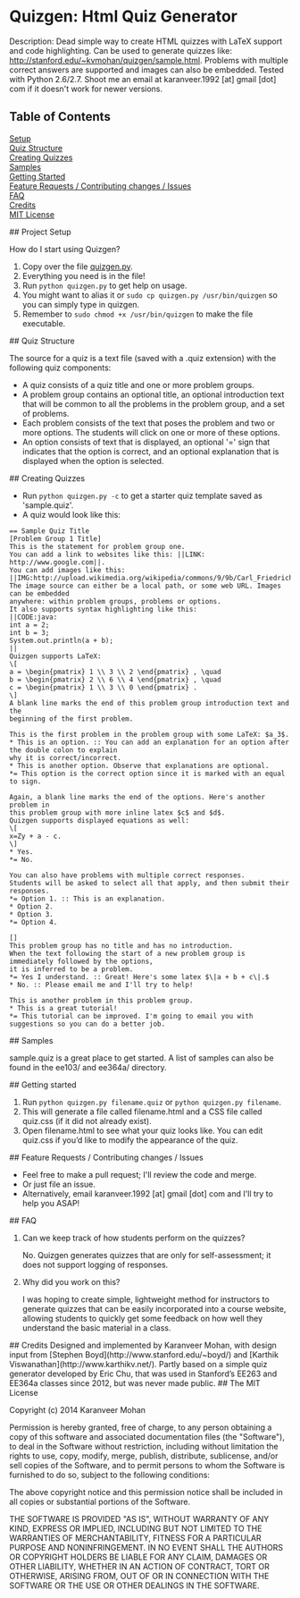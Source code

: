 # Quizgen: Html Quiz Generator

Description: Dead simple way to create HTML quizzes with LaTeX support and code highlighting. Can be used to generate quizzes like: http://stanford.edu/~kvmohan/quizgen/sample.html. Problems with multiple correct answers are supported and images can also be embedded. Tested with Python 2.6/2.7. Shoot me an email at karanveer.1992 [at] gmail [dot] com if it doesn't work for newer versions.

## Table of Contents
[Setup](#setup)  
[Quiz Structure](#structure)  
[Creating Quizzes](#create)  
[Samples](#samples)  
[Getting Started](#start)  
[Feature Requests / Contributing changes / Issues](#issues)  
[FAQ](#faq)  
[Credits](#credits)  
[MIT License](#license)  

<a name="setup"/>
## Project Setup

How do I start using Quizgen?

1. Copy over the file [quizgen.py](https://raw.githubusercontent.com/karanveerm/quizgen/master/quizgen.py).
2. Everything you need is in the file!
3. Run `python quizgen.py` to get help on usage.
4. You might want to alias it or `sudo cp quizgen.py /usr/bin/quizgen` so you can simply type in quizgen.
5. Remember to `sudo chmod +x /usr/bin/quizgen` to make the file executable.

<a name="structure"/>
## Quiz Structure

The source for a quiz is a text file (saved with a .quiz extension) with the following quiz components:
- A quiz consists of a quiz title and one or more problem groups.
- A problem group contains an optional title, an optional introduction text that will be common to all the problems in the problem group, and a set of problems.
- Each problem consists of the text that poses the problem and two or more options. The students will click on one or more of these options.
- An option consists of text that is displayed, an optional '=' sign that indicates that the option is correct, and an optional explanation that is displayed when the option is selected.

<a name="create"/>
## Creating Quizzes

- Run `python quizgen.py -c` to get a starter quiz template saved as 'sample.quiz'.
- A quiz would look like this:

```
== Sample Quiz Title
[Problem Group 1 Title]
This is the statement for problem group one.
You can add a link to websites like this: ||LINK: http://www.google.com||.
You can add images like this:
||IMG:http://upload.wikimedia.org/wikipedia/commons/9/9b/Carl_Friedrich_Gauss.jpg||
The image source can either be a local path, or some web URL. Images can be embedded
anywhere: within problem groups, problems or options.
It also supports syntax highlighting like this:
||CODE:java:
int a = 2;
int b = 3;
System.out.println(a + b);
||
Quizgen supports LaTeX:
\[
a = \begin{pmatrix} 1 \\ 3 \\ 2 \end{pmatrix} , \quad
b = \begin{pmatrix} 2 \\ 6 \\ 4 \end{pmatrix} , \quad
c = \begin{pmatrix} 1 \\ 3 \\ 0 \end{pmatrix} .
\]
A blank line marks the end of this problem group introduction text and the
beginning of the first problem.

This is the first problem in the problem group with some LaTeX: $a_3$.
* This is an option. :: You can add an explanation for an option after the double colon to explain
why it is correct/incorrect.
* This is another option. Observe that explanations are optional.
*= This option is the correct option since it is marked with an equal to sign.

Again, a blank line marks the end of the options. Here's another problem in
this problem group with more inline latex $c$ and $d$.
Quizgen supports displayed equations as well:
\[
x=Zy + a - c.
\]
* Yes.
*= No.

You can also have problems with multiple correct responses.
Students will be asked to select all that apply, and then submit their
responses.
*= Option 1. :: This is an explanation.
* Option 2.
* Option 3.
*= Option 4.

[]
This problem group has no title and has no introduction.
When the text following the start of a new problem group is immediately followed by the options,
it is inferred to be a problem.
*= Yes I understand. :: Great! Here's some latex $\|a + b + c\|.$
* No. :: Please email me and I'll try to help!

This is another problem in this problem group.
* This is a great tutorial!
*= This tutorial can be improved. I'm going to email you with suggestions so you can do a better job.

```

<a name="samples"/>
## Samples

sample.quiz is a great place to get started. A list of samples can also be found in the ee103/ and ee364a/ directory.

<a name="start"/>
## Getting started

1. Run `python quizgen.py filename.quiz` or `python quizgen.py filename`.
2. This will generate a file called filename.html and a CSS file called quiz.css (if it did not already exist).
3. Open filename.html to see what your quiz looks like. You can edit quiz.css if you’d like to modify the appearance of the quiz.


<a name="issues"/>
## Feature Requests / Contributing changes / Issues

- Feel free to make a pull request; I'll review the code and merge.
- Or just file an issue.
- Alternatively, email karanveer.1992 [at] gmail [dot] com and I'll try to help you ASAP!

<a name="faq"/>
## FAQ

1. Can we keep track of how students perform on the quizzes?

   No. Quizgen generates quizzes that are only for self-assessment; it does not support logging of responses.

2. Why did you work on this?

   I was hoping to create simple, lightweight method for instructors to generate quizzes that can be easily incorporated into a course website, allowing students to quickly get some feedback on how well they understand the basic material in a class.

<a name="credits"/>
## Credits
Designed and implemented by Karanveer Mohan, with design input from [Stephen Boyd](http://www.stanford.edu/~boyd/) and [Karthik Viswanathan](http://www.karthikv.net/). Partly based on a simple quiz generator developed by Eric Chu, that was used in Stanford’s EE263 and EE364a classes since 2012, but was never made public.

<a name="license"/>
## The MIT License

Copyright (c) 2014 Karanveer Mohan

Permission is hereby granted, free of charge, to any person obtaining a copy
of this software and associated documentation files (the "Software"), to deal
in the Software without restriction, including without limitation the rights
to use, copy, modify, merge, publish, distribute, sublicense, and/or sell
copies of the Software, and to permit persons to whom the Software is
furnished to do so, subject to the following conditions:

The above copyright notice and this permission notice shall be included in
all copies or substantial portions of the Software.

THE SOFTWARE IS PROVIDED "AS IS", WITHOUT WARRANTY OF ANY KIND, EXPRESS OR
IMPLIED, INCLUDING BUT NOT LIMITED TO THE WARRANTIES OF MERCHANTABILITY,
FITNESS FOR A PARTICULAR PURPOSE AND NONINFRINGEMENT. IN NO EVENT SHALL THE
AUTHORS OR COPYRIGHT HOLDERS BE LIABLE FOR ANY CLAIM, DAMAGES OR OTHER
LIABILITY, WHETHER IN AN ACTION OF CONTRACT, TORT OR OTHERWISE, ARISING FROM,
OUT OF OR IN CONNECTION WITH THE SOFTWARE OR THE USE OR OTHER DEALINGS IN
THE SOFTWARE.
